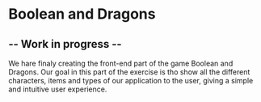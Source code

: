 # Boolean and Dragons
## -- Work in progress --
We hare finaly creating the front-end part of the game Boolean and Dragons.
Our goal in this part of the exercise is tho show all the different characters, items and types of our application to the user, giving a simple and intuitive user experience.
